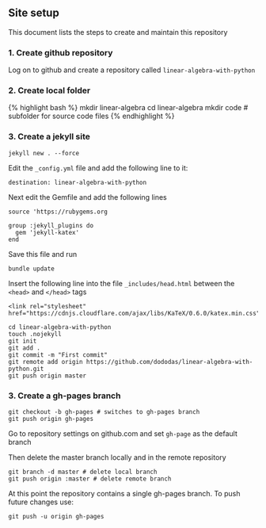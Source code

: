 ## Site setup 

This document lists the steps to create and maintain this repository

### 1. Create github repository 

Log on to github and create a repository called `linear-algebra-with-python`

### 2. Create local folder

{% highlight bash %}
mkdir linear-algebra
cd linear-algebra
mkdir code # subfolder for source code files
{% endhighlight %}

### 3. Create a jekyll site

```
jekyll new . --force
```

Edit the `_config.yml` file and add the following line to it:
```
destination: linear-algebra-with-python
```

Next edit the Gemfile and add the following lines
```
source 'https://rubygems.org

group :jekyll_plugins do
  gem 'jekyll-katex'
end
```
Save this file and run
```
bundle update
```

Insert the following line into the file `_includes/head.html` between the `<head>` and `</head>` tags
```
<link rel="stylesheet" href="https://cdnjs.cloudflare.com/ajax/libs/KaTeX/0.6.0/katex.min.css">
```

```
cd linear-algebra-with-python
touch .nojekyll
git init
git add . 
git commit -m "First commit"
git remote add origin https://github.com/dododas/linear-algebra-with-python.git
git push origin master
```

### 3. Create a gh-pages branch

```
git checkout -b gh-pages # switches to gh-pages branch
git push origin gh-pages
```

Go to repository settings on github.com and set `gh-page` as the default branch

Then delete the master branch locally and in the remote repository
```
git branch -d master # delete local branch
git push origin :master # delete remote branch
```

At this point the repository contains a single gh-pages branch. To push future changes use:
```
git push -u origin gh-pages
```

